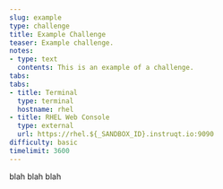 ```yaml
---
slug: example
type: challenge
title: Example Challenge
teaser: Example challenge.
notes:
- type: text
  contents: This is an example of a challenge.
tabs:
tabs:
- title: Terminal
  type: terminal
  hostname: rhel
- title: RHEL Web Console
  type: external
  url: https://rhel.${_SANDBOX_ID}.instruqt.io:9090
difficulty: basic
timelimit: 3600
---
```

blah blah blah
